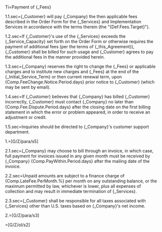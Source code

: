 Ti=Payment of {_Fees}

1.1.sec={_Customer} will pay {_Company} the then applicable fees described in the Order Form for the {_Services} and Implementation Services in accordance with the terms therein (the "{Def.Fees.Target}").

1.2.sec=If {_Customer}'s use of the {_Services} exceeds the {_Service_Capacity} set forth on the Order Form or otherwise requires the payment of additional fees (per the terms of {_this_Agreement}), {_Customer} shall be billed for such usage and {_Customer} agrees to pay the additional fees in the manner provided herein.

1.3.sec={_Company} reserves the right to change the {_Fees} or applicable charges and to institute new charges and {_Fees} at the end of the {_Initial_Service_Term} or then current renewal term, upon {Comp.FeeChange.Notice.Period.days} prior notice to {_Customer} (which may be sent by email).

1.4.sec=If {_Customer} believes that {_Company} has billed {_Customer} incorrectly, {_Customer} must contact {_Company} no later than {Comp.Fee.Dispute.Period.days} after the closing date on the first billing statement in which the error or problem appeared, in order to receive an adjustment or credit.

1.5.sec=Inquiries should be directed to {_Company}'s customer support department.

1.=[G/Z/para/s5]

2.1.sec={_Company} may choose to bill through an invoice, in which case, full payment for invoices issued in any given month must be received by {_Company} {Comp.PayWithin.Period.days} after the mailing date of the invoice.

2.2.sec=Unpaid amounts are subject to a finance charge of {Comp.LateFee.PerMonth.%} per month on any outstanding balance, or the maximum permitted by law, whichever is lower, plus all expenses of collection and may result in immediate termination of {_Services}.

2.3.sec={_Customer} shall be responsible for all taxes associated with {_Services} other than U.S. taxes based on {_Company}'s net income.

2.=[G/Z/para/s3]

=[G/Z/ol/s2] 
